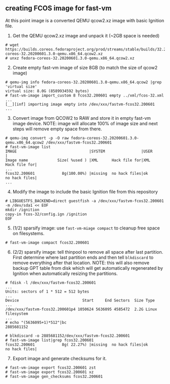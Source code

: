 ## creating FCOS image for fast-vm
At this point image is a converted QEMU qcow2.xz image with basic Ignition file.

1. Get the QEMU qcow2.xz image and unpack it (~2GB space is needed)
  ~~~
  # wget https://builds.coreos.fedoraproject.org/prod/streams/stable/builds/32.20200601.3.0/x86_64/fedora-coreos-32.20200601.3.0-qemu.x86_64.qcow2.xz
  # unxz fedora-coreos-32.20200601.3.0-qemu.x86_64.qcow2.xz
  ~~~

2. Create empty fast-vm image of size 8GB (to match the size of qcow2 image)
  ~~~
  # qemu-img info fedora-coreos-32.20200601.3.0-qemu.x86_64.qcow2 |grep 'virtual size'
  virtual size: 8.0G (8589934592 bytes)
  # fast-vm-image import_custom 8 fcos32.200601 empty ../xml/fcos-32.xml
  ...
  [__][inf] importing image empty into /dev/xxx/fastvm-fcos32.200601
  ...
  ~~~

3. Convert image from QCOW2 to RAW and store it in empty fast-vm image device. NOTE: image will allocate 100% of image size and next steps will remove empty space from there.
  ~~~
  # qemu-img convert -p -O raw fedora-coreos-32.20200601.3.0-qemu.x86_64.qcow2 /dev/xxx/fastvm-fcos32.200601
  # fast-vm-image list
  IMAGE                                |SYSTEM                |USER                  |
  Image name             Size( %used ) |XML      Hack file for|XML      Hack file for|
  ...
  fcos32.200601            8g(100.00%) |missing  no hack files|ok       no hack files|
  ...

  ~~~

4. Modify the image to include the basic Ignition file from this repository
  ~~~
  # LIBGUESTFS_BACKEND=direct guestfish -a /dev/xxx/fastvm-fcos32.200601 -m /dev/sda1 << EOF
  mkdir /ignition
  copy-in fcos-32/config.ign /ignition
  EOF
  ~~~

5. (1/2) sparsify image: use `fast-vm-miage compact` to cleanup free space on filesystems.
  ~~~
  # fast-vm-image compact fcos32.200601
  ~~~

6. (2/2) sparsify image: tell thinpool to remove all space after last partition. First determine where last partition ends and then tell `blkdiscard` to remove everything after that location. NOTE: this will also remove backup GPT table from disk which will get automatically regenerated by Ignition when automatically resizing the partitions.
  ~~~
  # fdisk -l /dev/xxx/fastvm-fcos32.200601
  ...
  Units: sectors of 1 * 512 = 512 bytes
  ...
  Device                            Start     End Sectors  Size Type
  ...
  /dev/xxx/fastvm-fcos32.200601p4 1050624 5636095 4585472  2.2G Linux filesystem
  ...
  # echo "(5636095+1)*512"|bc
  2885681152
  ~~~

  ~~~
  # blkdiscard -o 2885681152/dev/xxx/fastvm-fcos32.200601
  # fast-vm-image list|grep fcos32.200601
  fcos32.200601            8g( 22.27%) |missing  no hack files|ok       no hack files|
  ~~~

7. Export image and generate checksums for it.
  ~~~
  # fast-vm-image export fcos32.200601 zst
  # fast-vm-image export fcos32.200601 xz
  # fast-vm-image gen_checksums fcos32.200601 
  ~~~
